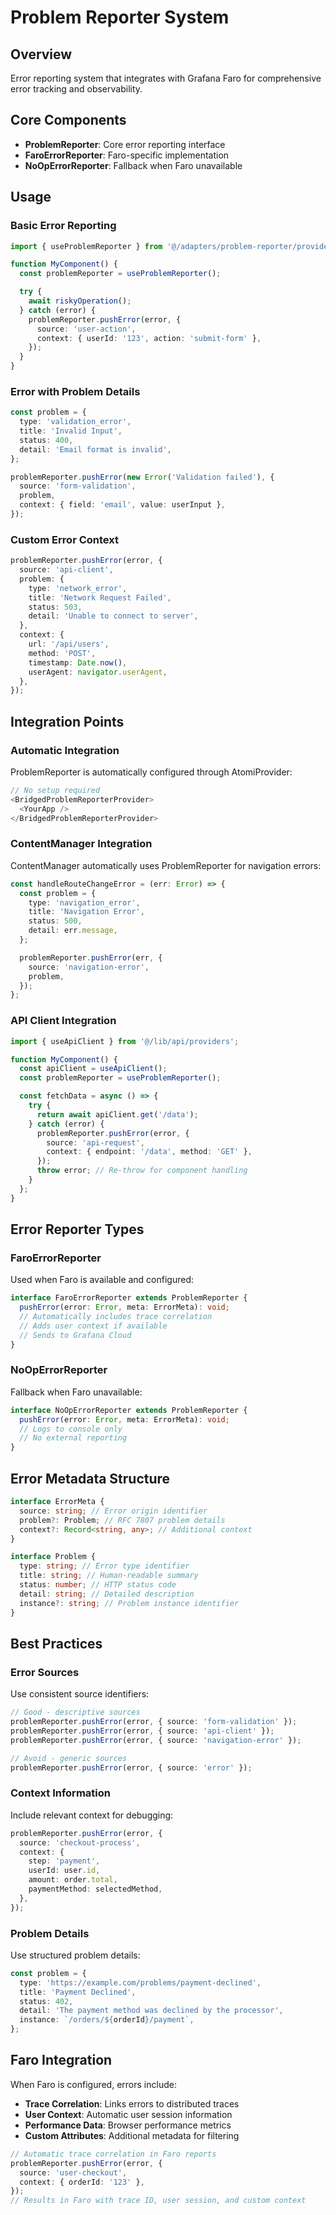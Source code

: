 # Problem Reporter System

## Overview

Error reporting system that integrates with Grafana Faro
for comprehensive error tracking and observability.

## Core Components

- **ProblemReporter**: Core error reporting interface
- **FaroErrorReporter**: Faro-specific implementation
- **NoOpErrorReporter**: Fallback when Faro unavailable

## Usage

### Basic Error Reporting

```typescript
import { useProblemReporter } from '@/adapters/problem-reporter/providers';

function MyComponent() {
  const problemReporter = useProblemReporter();

  try {
    await riskyOperation();
  } catch (error) {
    problemReporter.pushError(error, {
      source: 'user-action',
      context: { userId: '123', action: 'submit-form' },
    });
  }
}
```

### Error with Problem Details

```typescript
const problem = {
  type: 'validation_error',
  title: 'Invalid Input',
  status: 400,
  detail: 'Email format is invalid',
};

problemReporter.pushError(new Error('Validation failed'), {
  source: 'form-validation',
  problem,
  context: { field: 'email', value: userInput },
});
```

### Custom Error Context

```typescript
problemReporter.pushError(error, {
  source: 'api-client',
  problem: {
    type: 'network_error',
    title: 'Network Request Failed',
    status: 503,
    detail: 'Unable to connect to server',
  },
  context: {
    url: '/api/users',
    method: 'POST',
    timestamp: Date.now(),
    userAgent: navigator.userAgent,
  },
});
```

## Integration Points

### Automatic Integration

ProblemReporter is automatically configured through AtomiProvider:

```typescript
// No setup required
<BridgedProblemReporterProvider>
  <YourApp />
</BridgedProblemReporterProvider>
```

### ContentManager Integration

ContentManager automatically uses ProblemReporter for navigation errors:

```typescript
const handleRouteChangeError = (err: Error) => {
  const problem = {
    type: 'navigation_error',
    title: 'Navigation Error',
    status: 500,
    detail: err.message,
  };

  problemReporter.pushError(err, {
    source: 'navigation-error',
    problem,
  });
};
```

### API Client Integration

```typescript
import { useApiClient } from '@/lib/api/providers';

function MyComponent() {
  const apiClient = useApiClient();
  const problemReporter = useProblemReporter();

  const fetchData = async () => {
    try {
      return await apiClient.get('/data');
    } catch (error) {
      problemReporter.pushError(error, {
        source: 'api-request',
        context: { endpoint: '/data', method: 'GET' },
      });
      throw error; // Re-throw for component handling
    }
  };
}
```

## Error Reporter Types

### FaroErrorReporter

Used when Faro is available and configured:

```typescript
interface FaroErrorReporter extends ProblemReporter {
  pushError(error: Error, meta: ErrorMeta): void;
  // Automatically includes trace correlation
  // Adds user context if available
  // Sends to Grafana Cloud
}
```

### NoOpErrorReporter

Fallback when Faro unavailable:

```typescript
interface NoOpErrorReporter extends ProblemReporter {
  pushError(error: Error, meta: ErrorMeta): void;
  // Logs to console only
  // No external reporting
}
```

## Error Metadata Structure

```typescript
interface ErrorMeta {
  source: string; // Error origin identifier
  problem?: Problem; // RFC 7807 problem details
  context?: Record<string, any>; // Additional context
}

interface Problem {
  type: string; // Error type identifier
  title: string; // Human-readable summary
  status: number; // HTTP status code
  detail: string; // Detailed description
  instance?: string; // Problem instance identifier
}
```

## Best Practices

### Error Sources

Use consistent source identifiers:

```typescript
// Good - descriptive sources
problemReporter.pushError(error, { source: 'form-validation' });
problemReporter.pushError(error, { source: 'api-client' });
problemReporter.pushError(error, { source: 'navigation-error' });

// Avoid - generic sources
problemReporter.pushError(error, { source: 'error' });
```

### Context Information

Include relevant context for debugging:

```typescript
problemReporter.pushError(error, {
  source: 'checkout-process',
  context: {
    step: 'payment',
    userId: user.id,
    amount: order.total,
    paymentMethod: selectedMethod,
  },
});
```

### Problem Details

Use structured problem details:

```typescript
const problem = {
  type: 'https://example.com/problems/payment-declined',
  title: 'Payment Declined',
  status: 402,
  detail: 'The payment method was declined by the processor',
  instance: `/orders/${orderId}/payment`,
};
```

## Faro Integration

When Faro is configured, errors include:

- **Trace Correlation**: Links errors to distributed traces
- **User Context**: Automatic user session information
- **Performance Data**: Browser performance metrics
- **Custom Attributes**: Additional metadata for filtering

```typescript
// Automatic trace correlation in Faro reports
problemReporter.pushError(error, {
  source: 'user-checkout',
  context: { orderId: '123' },
});
// Results in Faro with trace ID, user session, and custom context
```
